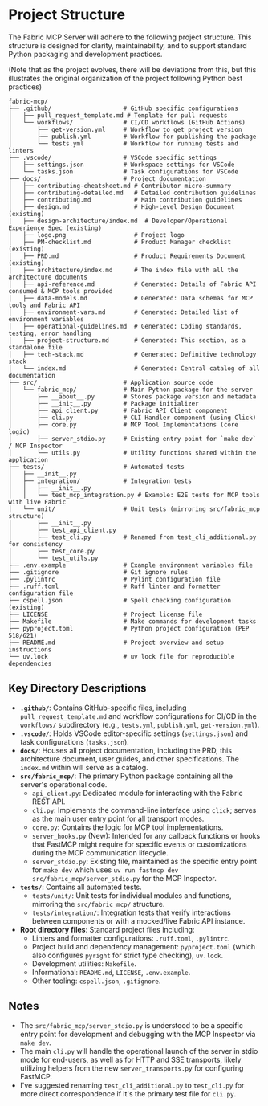# Project Structure

The Fabric MCP Server will adhere to the following project structure. This structure is designed for clarity, maintainability, and to support standard Python packaging and development practices.

(Note that as the project evolves, there will be deviations from this, but this illustrates the
original organization of the project following Python best practices)

```plaintext
fabric-mcp/
├── .github/                    # GitHub specific configurations
│   ├── pull_request_template.md # Template for pull requests
│   └── workflows/              # CI/CD workflows (GitHub Actions)
│       ├── get-version.yml     # Workflow to get project version
│       ├── publish.yml         # Workflow for publishing the package
│       └── tests.yml           # Workflow for running tests and linters
├── .vscode/                    # VSCode specific settings
│   ├── settings.json           # Workspace settings for VSCode
│   └── tasks.json              # Task configurations for VSCode
├── docs/                       # Project documentation
│   ├── contributing-cheatsheet.md # Contributor micro-summary
│   ├── contributing-detailed.md   # Detailed contribution guidelines
│   ├── contributing.md            # Main contribution guidelines
│   ├── design.md                  # High-Level Design Document (existing)
│   ├── design-architecture/index.md  # Developer/Operational Experience Spec (existing)
│   ├── logo.png                   # Project logo
│   ├── PM-checklist.md            # Product Manager checklist (existing)
│   ├── PRD.md                     # Product Requirements Document (existing)
│   ├── architecture/index.md      # The index file with all the architecture documents
│   ├── api-reference.md           # Generated: Details of Fabric API consumed & MCP tools provided
│   ├── data-models.md             # Generated: Data schemas for MCP tools and Fabric API
│   ├── environment-vars.md        # Generated: Detailed list of environment variables
│   ├── operational-guidelines.md  # Generated: Coding standards, testing, error handling
│   ├── project-structure.md       # Generated: This section, as a standalone file
│   ├── tech-stack.md              # Generated: Definitive technology stack
│   └── index.md                   # Generated: Central catalog of all documentation
├── src/                        # Application source code
│   └── fabric_mcp/             # Main Python package for the server
│       ├── __about__.py        # Stores package version and metadata
│       ├── __init__.py         # Package initializer
│       ├── api_client.py       # Fabric API Client component
│       ├── cli.py              # CLI Handler component (using Click)
│       ├── core.py             # MCP Tool Implementations (core logic)
│       ├── server_stdio.py     # Existing entry point for `make dev` / MCP Inspector
│       └── utils.py            # Utility functions shared within the application
├── tests/                      # Automated tests
│   ├── __init__.py
│   ├── integration/            # Integration tests
│   │   ├── __init__.py
│   │   └── test_mcp_integration.py # Example: E2E tests for MCP tools with live Fabric
│   └── unit/                   # Unit tests (mirroring src/fabric_mcp structure)
│       ├── __init__.py
│       ├── test_api_client.py
│       ├── test_cli.py         # Renamed from test_cli_additional.py for consistency
│       ├── test_core.py
│       └── test_utils.py
├── .env.example                # Example environment variables file
├── .gitignore                  # Git ignore rules
├── .pylintrc                   # Pylint configuration file
├── .ruff.toml                  # Ruff linter and formatter configuration file
├── cspell.json                 # Spell checking configuration (existing)
├── LICENSE                     # Project license file
├── Makefile                    # Make commands for development tasks
├── pyproject.toml              # Python project configuration (PEP 518/621)
├── README.md                   # Project overview and setup instructions
└── uv.lock                     # uv lock file for reproducible dependencies
```

## Key Directory Descriptions

* **`.github/`**: Contains GitHub-specific files, including `pull_request_template.md` and workflow configurations for CI/CD in the `workflows/` subdirectory (e.g., `tests.yml`, `publish.yml`, `get-version.yml`).
* **`.vscode/`**: Holds VSCode editor-specific settings (`settings.json`) and task configurations (`tasks.json`).
* **`docs/`**: Houses all project documentation, including the PRD, this architecture document, user guides, and other specifications. The `index.md` within will serve as a catalog.
* **`src/fabric_mcp/`**: The primary Python package containing all the server's operational code.
  * `api_client.py`: Dedicated module for interacting with the Fabric REST API.
  * `cli.py`: Implements the command-line interface using `click`; serves as the main user entry point for all transport modes.
  * `core.py`: Contains the logic for MCP tool implementations.
  * `server_hooks.py` (New): Intended for any callback functions or hooks that FastMCP might require for specific events or customizations during the MCP communication lifecycle.
  * `server_stdio.py`: Existing file, maintained as the specific entry point for `make dev` which uses `uv run fastmcp dev src/fabric_mcp/server_stdio.py` for the MCP Inspector.
* **`tests/`**: Contains all automated tests.
  * `tests/unit/`: Unit tests for individual modules and functions, mirroring the `src/fabric_mcp/` structure.
  * `tests/integration/`: Integration tests that verify interactions between components or with a mocked/live Fabric API instance.
* **Root directory files**: Standard project files including:
  * Linters and formatter configurations: `.ruff.toml`, `.pylintrc`.
  * Project build and dependency management: `pyproject.toml` (which also configures `pyright` for strict type checking), `uv.lock`.
  * Development utilities: `Makefile`.
  * Informational: `README.md`, `LICENSE`, `.env.example`.
  * Other tooling: `cspell.json`, `.gitignore`.

## Notes

* The `src/fabric_mcp/server_stdio.py` is understood to be a specific entry point for development and debugging with the MCP Inspector via `make dev`.
* The main `cli.py` will handle the operational launch of the server in stdio mode for end-users, as well as for HTTP and SSE transports, likely utilizing helpers from the new `server_transports.py` for configuring FastMCP.
* I've suggested renaming `test_cli_additional.py` to `test_cli.py` for more direct correspondence if it's the primary test file for `cli.py`.
